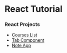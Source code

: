 # React Tutorial

### React Projects

- [Courses List](https://github.com/azimhatami/react_tutor/tree/master/courses_list)
- [Tab Component](https://github.com/azimhatami/react_tutor/tree/master/tab_component)
- [Note App](https://github.com/azimhatami/react_tutor/tree/master/note_app)
